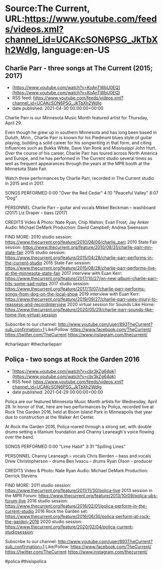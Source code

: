 # Source:The Current, URL:https://www.youtube.com/feeds/videos.xml?channel_id=UCAKcSON6PSG_JkTbXh2WdIg, language:en-US

## Charlie Parr - three songs at The Current (2015; 2017)
 - [https://www.youtube.com/watch?v=KoAnTWbU0EQ](https://www.youtube.com/watch?v=KoAnTWbU0EQ)
 - RSS feed: https://www.youtube.com/feeds/videos.xml?channel_id=UCAKcSON6PSG_JkTbXh2WdIg
 - date published: 2021-04-30 00:00:00+00:00

Charlie Parr is our Minnesota Music Month featured artist for Thursday, April 29. 

Even though he grew up in southern Minnesota and has long been based in Duluth, Minn., Charlie Parr is known for his Piedmont blues style of guitar playing, building a solid career for his songwriting in that form, and citing influences such as Bukka White, Dave Van Ronk and Mississippi John Hurt. Over the course of his career, Charlie Parr has toured across North America and Europe, and he has performed in The Current studio several times as well as frequent appearances through the years at the MPR booth at the Minnesota State Fair. 

Watch three performances by Charlie Parr, recorded in The Current studio in 2015 and in 2017.

SONGS PERFORMED
0:00 "Over the Red Cedar"
4:10 "Peaceful Valley"
8:07 "Dog"

PERSONNEL
Charlie Parr – guitar and vocals
Mikkel Beckman – washboard (2017)
Liz Draper – bass (2017)

CREDITS
Video & Photo: Nate Ryan; Chip Walton; Evan Frost; Jay Anker
Audio: Michael DeMark
Production: David Campbell; Andrea Swensson

FIND MORE:
2010 studio session: https://www.thecurrent.org/feature/2010/08/06/charlie_parr
2010 State Fair session:
https://www.thecurrent.org/feature/2010/08/31/charlie-parr-mn-state-fair
2015 studio session: https://www.thecurrent.org/feature/2015/04/28/charlie-parr-performs-in-the-current-studio
2015 State Fair session:
https://www.thecurrent.org/feature/2015/08/28/charlie-parr-performs-live-at-the-minnesota-state-fair
2017 interview with Euan Kerr:
https://www.thecurrent.org/feature/2017/10/27/on-new-album-charlie-parr-hits-some-sad-notes
2017 studio session:
https://www.thecurrent.org/feature/2017/11/07/charlie-parr-performs-songs-from-dog-on-the-local-show
2019 interview with Euan Kerr:
https://www.thecurrent.org/feature/2019/09/27/charlie-parr-uses-injury-to-reassess-and-recordinterview
2020 virtual session for Sounds Like Home:
https://www.thecurrent.org/feature/2020/05/29/charlie-parr-sounds-like-home-live-virtual-session

Subscribe to our channel:
http://www.youtube.com/user/893TheCurrent?sub_confirmation=1
Like/Follow:
https://www.facebook.com/TheCurrent/
https://twitter.com/TheCurrent
https://www.instagram.com/thecurrent/

#charlieparr #thecharlieparr

## Poliça - two songs at Rock the Garden 2016
 - [https://www.youtube.com/watch?v=cbr3kZg64pk](https://www.youtube.com/watch?v=cbr3kZg64pk)
 - RSS feed: https://www.youtube.com/feeds/videos.xml?channel_id=UCAKcSON6PSG_JkTbXh2WdIg
 - date published: 2021-04-29 00:00:00+00:00

Poliça are our featured Minnesota Music Month artists for Wednesday, April 28. In honor of that, here are two performances by Poliça, recorded live at Rock The Garden 2016, held at Boom Island Park in Minneapolis that year due to construction at the Walker Art Center.

At Rock the Garden 2016, Poliça roared through a strong set, with double drums setting a titanium foundation and Channy Leaneagh's voice flowing over the band.

SONGS PERFORMED
0:00 "Lime Habit"
3:31 "Spilling Lines"

PERSONNEL
Channy Leaneagh – vocals 
Chris Bierden – bass and vocals 
Drew Christopherson – drums
Ben Ivascu – drums 
Ryan Olson – producer

CREDITS
Video & Photo: Nate Ryan
Audio: Michael DeMark
Production: Derrick Stevens

FIND MORE:
2011 studio session: https://www.thecurrent.org/feature/2011/11/30/polica-live
2013 session in the MPR Forum: https://www.thecurrent.org/feature/2013/10/09/polica-ubs-forum-live
2016 studio session:
https://www.thecurrent.org/feature/2016/02/01/polica-perform-in-the-current-studio
2016 Rock the Garden set:
https://www.thecurrent.org/feature/2016/06/30/polica-perform-at-rock-the-garden-2016
2020 studio session: 
https://www.thecurrent.org/feature/2020/02/04/polica-current-studiosession:


Subscribe to our channel:
http://www.youtube.com/user/893TheCurrent?sub_confirmation=1
Like/Follow:
https://www.facebook.com/TheCurrent/
https://twitter.com/TheCurrent
https://www.instagram.com/thecurrent/

#polica #thisispolica

